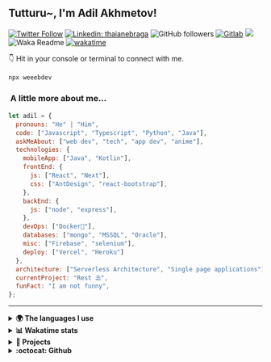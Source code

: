 <h2>Tutturu~<img src="img/tuturu.gif" width="45" alt="">, I'm Adil Akhmetov! <img src="img/miku-dance.gif" width="50" alt=""></h2>
<img align='right' src="img/miku.gif" width="230" alt="">
<a href="https://sdu.edu.kz/"><img src="img/sdu-ahegao.svg" align="right" width="100" alt=""></a>
</em></p>

[![Twitter Follow](https://img.shields.io/twitter/follow/weeebdev?label=Follow)](https://twitter.com/intent/follow?screen_name=weeebdev)
[![Linkedin: thaianebraga](https://img.shields.io/badge/-adildev-blue?style=flat-square&logo=Linkedin&logoColor=white&link=https://www.linkedin.com/in/adildev/)](https://www.linkedin.com/in/adildev/)
![GitHub followers](https://img.shields.io/github/followers/weeebdev?label=Follow&style=flat-square)
[![Gitlab](https://img.shields.io/badge/Gitlab-weeebdev-orange?style=flat-square&logo=gitlab)](https://gitlab.com/weeebdev)
![](https://visitor-badge.glitch.me/badge?page_id=weeebdev.weeebdev)
![Waka Readme](https://github.com/weeebdev/weeebdev/workflows/Waka%20Readme/badge.svg)
[![wakatime](https://wakatime.com/badge/user/1fb6390f-222e-4088-8de8-840ef1443858.svg)](https://wakatime.com/@1fb6390f-222e-4088-8de8-840ef1443858)
<!-- [![Leetcode badge](https://leetcode-badge.chyroc.cn/?name=user3449f)](https://leetcode.com/user3449f/) -->

👇 Hit in your console or terminal to connect with me.

```bash
npx weeebdev
```

### <img src="https://media.giphy.com/media/VgCDAzcKvsR6OM0uWg/giphy.gif" width="50" alt=""> A little more about me...

```javascript
let adil = {
  pronouns: "He" | "Him",
  code: ["Javascript", "Typescript", "Python", "Java"],
  askMeAbout: ["web dev", "tech", "app dev", "anime"],
  technologies: {
    mobileApp: ["Java", "Kotlin"],
    frontEnd: {
      js: ["React", "Next"],
      css: ["AntDesign", "react-bootstrap"],
    },
    backEnd: {
      js: ["node", "express"],
    },
    devOps: ["Docker🐳"],
    databases: ["mongo", "MSSQL", "Oracle"],
    misc: ["Firebase", "selenium"],
    deploy: ["Vercel", "Heroku"]
  },
  architecture: ["Serverless Architecture", "Single page applications"],
  currentProject: "Rest ⛱",
  funFact: "I am not funny",
};
```

---

<details>
  <summary><b>🌍 The languages I use</b></summary>
  <hr>
  
  
| ⏰ Past month | ⌛️ Past Year |
|---|---|
| <a href="https://wakatime.com/@adildev"><img src="https://wakatime.com/share/@adilDev/4ebe423a-b427-4031-b073-d221b9528df7.svg" height="300px"></a> | <a href="https://wakatime.com/@adildev"><img src="https://wakatime.com/share/@adilDev/1b4a30f1-9a7f-47fe-b8d2-0fc90f37fcd3.svg" height="300px"></a> |
</details>

<details>
<summary><b>📊 Wakatime stats</b><br></summary>
<div>
<hr/>

<!--START_SECTION:waka-->
![Code Time](http://img.shields.io/badge/Code%20Time-6%2C029%20hrs%2021%20mins-blue)

![Profile Views](http://img.shields.io/badge/Profile%20Views-0-blue)

![Lines of code](https://img.shields.io/badge/From%20Hello%20World%20I%27ve%20Written-48.8%20million%20lines%20of%20code-blue)

**🐱 My GitHub Data** 

> 📦 1.5 MB Used in GitHub's Storage 
 > 
> 🏆 239 Contributions in the Year 2025
 > 
> 💼 Opted to Hire
 > 
> 📜 76 Public Repositories 
 > 
> 🔑 22 Private Repositories 
 > 
**I'm an Early 🐤** 

```text
🌞 Morning                452 commits         █░░░░░░░░░░░░░░░░░░░░░░░░   05.07 % 
🌆 Daytime                4104 commits        ████████████░░░░░░░░░░░░░   46.00 % 
🌃 Evening                3487 commits        ██████████░░░░░░░░░░░░░░░   39.08 % 
🌙 Night                  879 commits         ██░░░░░░░░░░░░░░░░░░░░░░░   09.85 % 
```
📅 **I'm Most Productive on Tuesday** 

```text
Monday                   1061 commits        ███░░░░░░░░░░░░░░░░░░░░░░   11.89 % 
Tuesday                  2204 commits        ██████░░░░░░░░░░░░░░░░░░░   24.70 % 
Wednesday                1087 commits        ███░░░░░░░░░░░░░░░░░░░░░░   12.18 % 
Thursday                 1208 commits        ███░░░░░░░░░░░░░░░░░░░░░░   13.54 % 
Friday                   545 commits         ██░░░░░░░░░░░░░░░░░░░░░░░   06.11 % 
Saturday                 1025 commits        ███░░░░░░░░░░░░░░░░░░░░░░   11.49 % 
Sunday                   1792 commits        █████░░░░░░░░░░░░░░░░░░░░   20.09 % 
```


📊 **This Week I Spent My Time On** 

```text
🕑︎ Time Zone: Asia/Almaty

💬 Programming Languages: 
Other                    2 hrs 10 mins       ███████████████████████░░   90.18 % 
Bash                     6 mins              █░░░░░░░░░░░░░░░░░░░░░░░░   04.47 % 
CSV                      2 mins              ░░░░░░░░░░░░░░░░░░░░░░░░░   01.89 % 
HTTP Request             2 mins              ░░░░░░░░░░░░░░░░░░░░░░░░░   01.60 % 
JSON                     2 mins              ░░░░░░░░░░░░░░░░░░░░░░░░░   01.44 % 

🔥 Editors: 
fish                     2 hrs 10 mins       ███████████████████████░░   90.18 % 
Cursor                   11 mins             ██░░░░░░░░░░░░░░░░░░░░░░░   08.22 % 
Postman                  2 mins              ░░░░░░░░░░░░░░░░░░░░░░░░░   01.60 % 

🐱‍💻 Projects: 
Terminal                 2 hrs 12 mins       ███████████████████████░░   91.78 % 
mat364                   7 mins              █░░░░░░░░░░░░░░░░░░░░░░░░   04.93 % 
Материалы по 5 предметам 3 mins              █░░░░░░░░░░░░░░░░░░░░░░░░   02.31 % 
procontests              1 min               ░░░░░░░░░░░░░░░░░░░░░░░░░   00.98 % 

💻 Operating System: 
Mac                      2 hrs 24 mins       █████████████████████████   100.00 % 
```

**I Mostly Code in Jupyter Notebook** 

```text
Jupyter Notebook         16 repos            ████░░░░░░░░░░░░░░░░░░░░░   14.55 % 
Python                   13 repos            ███░░░░░░░░░░░░░░░░░░░░░░   11.82 % 
HTML                     10 repos            ██░░░░░░░░░░░░░░░░░░░░░░░   09.09 % 
Shell                    4 repos             █░░░░░░░░░░░░░░░░░░░░░░░░   03.64 % 
Smali                    1 repo              ░░░░░░░░░░░░░░░░░░░░░░░░░   00.91 % 
```



**Timeline**

![Lines of Code chart](https://raw.githubusercontent.com/weeebdev/weeebdev/master/assets/bar_graph.png)


 Last Updated on 28/10/2025 01:51:03 UTC
<!--END_SECTION:waka-->
</div>
</details>

<details>
<summary><b>🧾 Projects</b></summary>
<hr>

|Project|Status|
|---|---|
|[![ReadMe Card](https://github-readme-stats.vercel.app/api/pin/?username=weeebdev&repo=waifu.pics&theme=dracula)](https://github.com/weeebdev/waifu.pics)|[![time tracker](https://wakatime.com/badge/github/weeebdev/waifu.pics.svg)](https://wakatime.com/badge/github/weeebdev/waifu.pics)|
|[![ReadMe Card](https://github-readme-stats.vercel.app/api/pin/?username=mentor-ship&repo=mentorship&theme=dracula)](https://github.com/Mentor-ship/Mentorship)|[![time tracker](https://wakatime.com/badge/github/Mentor-ship/Mentorship.svg)](https://wakatime.com/badge/github/Mentor-ship/Mentorship)|
|[![ReadMe Card](https://github-readme-stats.vercel.app/api/pin/?username=masters-and-Abu&repo=tolqyn&theme=dracula)](https://github.com/Masters-and-Abu/Tolqyn)|[![time tracker](https://wakatime.com/badge/github/Masters-and-Abu/Tolqyn.svg)](https://wakatime.com/badge/github/Masters-and-Abu/Tolqyn)|
|[![ReadMe Card](https://github-readme-stats.vercel.app/api/pin/?username=dracula&repo=unigram&theme=dracula)](https://github.com/dracula/unigram)||

</details>

<details>
  <summary><b>:octocat: Github</b></summary>
  <hr>
  <a href="https://sourcekarma.vercel.app/weeebdev"><img src="https://sourcekarma-og.vercel.app/api/weeebdev/github" alt="" align="left"/></a>
  <img src="https://github-readme-stats.vercel.app/api?username=weeebdev&show_icons=true&theme=dracula&hide_title=true&hide_rank=true&count_private=true" align="right"/>
</details>
<div align="center">
  <kbd>
    <img src="https://waifu.now.sh/sfw/hug" alt="">
  </kbd>
</div>
